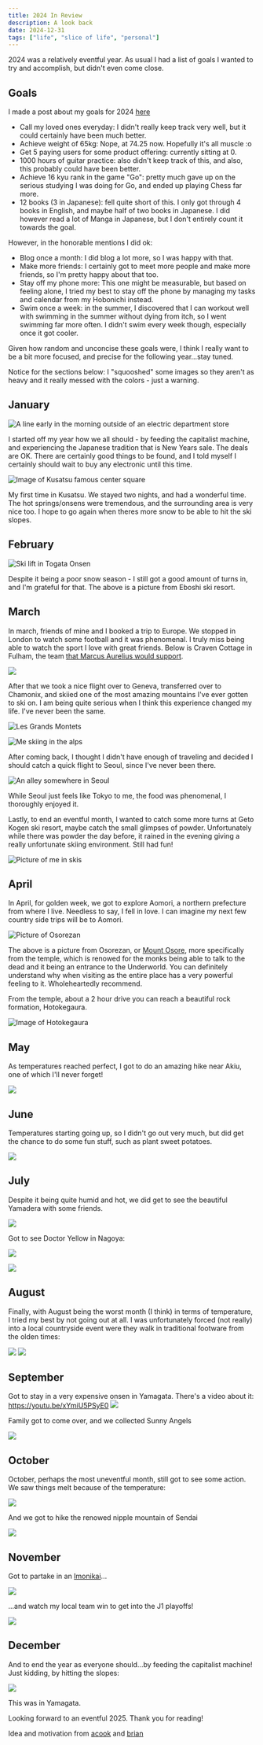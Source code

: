 ```yaml
---
title: 2024 In Review
description: A look back
date: 2024-12-31
tags: ["life", "slice of life", "personal"]
---
```


2024 was a relatively eventful year. As usual I had a list of goals I wanted to try and accomplish, but
didn't even come close. 

## Goals

I made a post about my goals for 2024 [here](./my-goals-for-2024)

- Call my loved ones everyday: I didn't really keep track very well, but it could certainly have been much better.
- Achieve weight of 65kg: Nope, at 74.25 now. Hopefully it's all muscle :o
- Get 5 paying users for some product offering: currently sitting at 0.
- 1000 hours of guitar practice: also didn't keep track of this, and also, this probably could have been better.
- Achieve 16 kyu rank in the game "Go": pretty much gave up on the serious studying I was doing for Go, and ended up playing Chess far more.
- 12 books (3 in Japanese): fell quite short of this. I only got through 4 books in English, and maybe half of two books in Japanese. I did however read a lot of Manga in Japanese, but I don't entirely count it towards the goal.

However, in the honorable mentions I did ok:
- Blog once a month: I did blog a lot more, so I was happy with that.
- Make more friends: I certainly got to meet more people and make more friends, so I'm pretty happy about that too.
- Stay off my phone more: This one might be measurable, but based on feeling alone, I tried my best to stay off the phone by managing my tasks and calendar from my Hobonichi instead.
- Swim once a week: in the summer, I discovered that I can workout well with swimming in the summer without dying from itch, so I went swimming far more often. I didn't swim every week though, especially once it got cooler.

Given how random and unconcise these goals were, I think I really want to be a bit more focused, and precise for the following year...stay tuned.

Notice for the sections below: I "squooshed" some images so they aren't as heavy and it really messed with the colors - just a warning.

## January

![A line early in the morning outside of an electric department store](./january-1.jpg)

I started off my year how we all should - by feeding the capitalist machine, and experiencing the Japanese tradition that
is New Years sale. The deals are OK. There are certainly good things to be found, and I told myself I certainly should wait to buy any
electronic until this time.

![Image of Kusatsu famous center square](jan-kusatsu.jpg)

My first time in Kusatsu. We stayed two nights, and had a wonderful time. The hot springs/onsens were tremendous,
and the surrounding area is very nice too. I hope to go again when theres more snow to be able to hit the ski slopes.

## February

![Ski lift in Togata Onsen](./feb-eboshi.jpg)

Despite it being a poor snow season - I still got a good amount of turns in, and I'm grateful for that. The above
is a picture from Eboshi ski resort.

## March

In march, friends of mine and I booked a trip to Europe. We stopped in London to watch some football
and it was phenomenal. I truly miss being able to watch the sport I love with great friends. Below is 
Craven Cottage in Fulham, the team [that Marcus Aurelius would support](https://www.youtube.com/watch?v=U0PfseIqJ98).

![](./march-craven-cottage.jpg)

After that we took a nice flight over to Geneva, transferred over to Chamonix, and skiied one of the
most amazing mountains I've ever gotten to ski on. I am being quite serious when I think this experience
changed my life. I've never been the same.

![Les Grands Montets](./march-alps.jpg)

![Me skiing in the alps](./march-alps-me.jpg)

After coming back, I thought I didn't have enough of traveling and decided I should catch a quick flight to Seoul,
since I've never been there.

![An alley somewhere in Seoul](./march-korea.jpg)

While Seoul just feels like Tokyo to me, the food was phenomenal, I thoroughly enjoyed it.

Lastly, to end an eventful month, I wanted to catch some more turns at Geto Kogen ski resort, maybe catch the small 
glimpses of powder. Unfortunately while there was powder the day before, it rained in the evening
giving a really unfortunate skiing environment. Still had fun!

![Picture of me in skis](./march-geto.jpg)

## April

In April, for golden week, we got to explore Aomori, a northern prefecture from where I live. Needless to say, I fell in love.
I can imagine my next few country side trips will be to Aomori.

![Picture of Osorezan](./april-osorezan.jpg)

The above is a picture from Osorezan, or [Mount Osore](https://en.wikipedia.org/wiki/Mount_Osore), more specifically
from the temple, which is renowed for the monks being able to talk to the dead and it being an entrance to the Underworld.
You can definitely understand why when visiting as the entire place has a very powerful feeling to it. Wholeheartedly recommend.

From the temple, about a 2 hour drive you can reach a beautiful rock formation, Hotokegaura.

![Image of Hotokegaura](./april-hotokegaura.jpg)

## May

As temperatures reached perfect, I got to do an amazing hike near Akiu, one of which I'll never forget!

![](./may-mountains.jpg)

## June

Temperatures starting going up, so I didn't go out very much, but did get the chance to do some fun stuff,
such as plant sweet potatoes.

![](./june-planting.jpg)

## July

Despite it being quite humid and hot, we did get to see the beautiful Yamadera with some friends.

![](./july-yamadera.jpg)

Got to see Doctor Yellow in Nagoya:

![](./july-doctor-yellow.jpg)

![](./july-nagoya.jpg)

## August

Finally, with August being the worst month (I think) in terms of temperature, I tried my best
by not going out at all. I was unfortunately forced (not really) into a local countryside event
were they walk in traditional footware from the olden times:

![](./august-walking.jpg)
![](./august-walking-2.jpg)

## September

Got to stay in a very expensive onsen in Yamagata. There's a video about it: https://youtu.be/xYmiU5PSyE0
![](./sep-onsen.jpg)

Family got to come over, and we collected Sunny Angels

![](./sep-family.jpg)

## October

October, perhaps the most uneventful month, still got to see some action. We saw things melt because
of the temperature:

![](./oct-melting.jpg)

And we got to hike the renowed nipple mountain of Sendai

![](./oct-nipple-mountain.jpg)

## November

Got to partake in an [Imonikai](https://en.wikipedia.org/wiki/Imoni)...

![](./nov-imoni.jpg)

...and watch my local team win to get into the J1 playoffs!

![](./nov-vegalta.jpg)

## December

And to end the year as everyone should...by feeding the capitalist machine! Just kidding, by hitting the
slopes:

![](./dec-ski.jpg)

This was in Yamagata.

Looking forward to an eventful 2025. Thank you for reading!

Idea and motivation from [acook](https://acook.jp/posts/2024/) and [brian](https://brian.jp/2024/12/30/what-a-year.html)